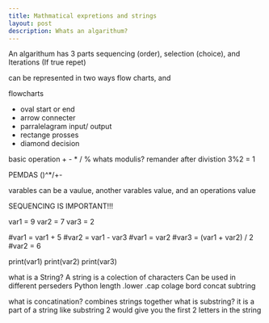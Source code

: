 ```yaml
---
title: Mathmatical expretions and strings
layout: post
description: Whats an algarithum?
---
```


An algarithum has 3 parts sequencing (order), selection (choice), and Iterations (If true repet)

can be represented in two ways flow charts, and

flowcharts
- oval start or end
- arrow connecter
- parralelagram input/ output
- rectange prosses
- diamond decision

basic operation + - * / %
whats modulis? 
remander after divistion 3%2 = 1

PEMDAS ()^*/+-

varables can be a vaulue, another varables value, and an operations value

SEQUENCING IS IMPORTANT!!!

var1 = 9
var2 = 7
var3 = 2

#var1 = var1 + 5
#var2 = var1 - var3
#var1 = var2
#var3 = (var1 + var2) / 2
#var2 = 6

print(var1)
print(var2)
print(var3)

what is a String?
A string is a colection of characters
Can be used in different perseders
Python
length
.lower
.cap
colage bord
concat
subtring

what is concatination?
combines strings together
what is substring?
it is a part of a string like substring 2 would give you the first 2 letters in the string

